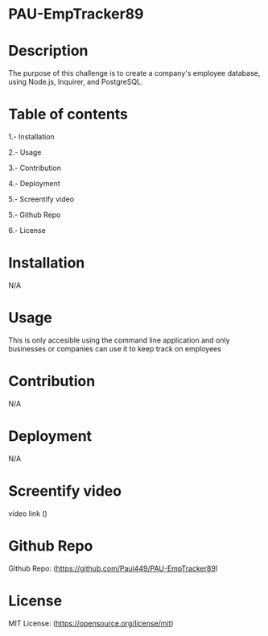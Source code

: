 # PAU-EmpTracker89

# Description
The purpose of this challenge is to create a company's employee database, using Node.js, Inquirer, and PostgreSQL.

# Table of contents

1.- Installation

2.- Usage

3.- Contribution

4.- Deployment

5.- Screentify video

5.- Github Repo

6.- License


# Installation

N/A

# Usage

This is only accesible using the command line application and only businesses or companies can use it to keep track on employees

# Contribution

N/A

# Deployment

N/A

# Screentify video

video link ()

# Github Repo

Github Repo: (https://github.com/Paul449/PAU-EmpTracker89)

# License

MIT License: (https://opensource.org/license/mit)